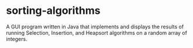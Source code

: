 # sorting-algorithms
A GUI program written in Java that implements and displays the results of running Selection, Insertion, and Heapsort algorithms on a random array of integers.
